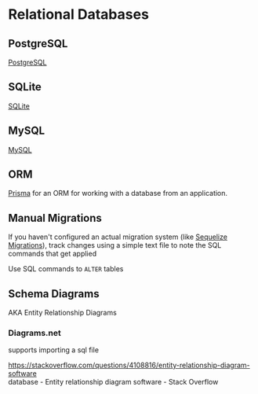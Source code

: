 # Relational Databases

## PostgreSQL

[PostgreSQL](postgresql.md)

## SQLite

[SQLite](sqlite.md)

## MySQL

[MySQL](mysql.md)


## ORM

[Prisma](prisma.md) for an ORM for working with a database from an application. 

## Manual Migrations

If you haven't configured an actual migration system (like [Sequelize Migrations](sequelize.md#migrations)), track changes using a simple text file to note the SQL commands that get applied

Use SQL commands to `ALTER` tables


## Schema Diagrams

AKA Entity Relationship Diagrams

### Diagrams.net 

supports importing a sql file

https://stackoverflow.com/questions/4108816/entity-relationship-diagram-software  
database - Entity relationship diagram software - Stack Overflow  

